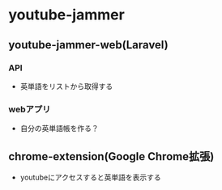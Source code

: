 # youtube-jammer
## youtube-jammer-web(Laravel)
### API
- 英単語をリストから取得する
### webアプリ
- 自分の英単語帳を作る？

## chrome-extension(Google Chrome拡張)
- youtubeにアクセスすると英単語を表示する